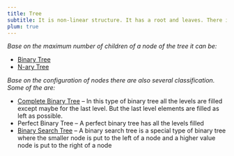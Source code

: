 ```yaml
---
title: Tree
subtitle: It is non-linear structure. It has a root and leaves. There is only one path to go from any of its node to any other node.
plum: true
---
```


<SubNav module="structures" />

*Base on the maximum number of children of a node of the tree it can be:*

* [Binary Tree]()
* [N-ary Tree]()

*Base on the configuration of nodes there are also several classification. Some of the are:*

* [Complete Binary Tree]() – In this type of binary tree all the levels are filled except maybe for the last level. But the last level elements are filled as left as possible.
* Perfect Binary Tree – A perfect binary tree has all the levels filled
* [Binary Search Tree]() – A binary search tree is a special type of binary tree where the smaller node is put to the left of a node and a higher value node is put to the right of a node


<ListQuestions module="structures" tag="tree" />
